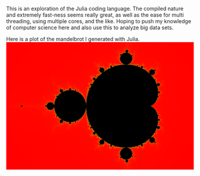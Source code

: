 This is an exploration of the Julia coding language. The compiled nature and extremely fast-ness seems really great, as well as the ease for multi threading, using multiple cores, and the like. Hoping to push my knowledge of computer science here and also use this to analyze big data sets.

Here is a plot of the mandelbrot I generated with Julia.
![Mandelbrot](https://github.com/fernancode/Julia/blob/master/no_thread.PNG)
